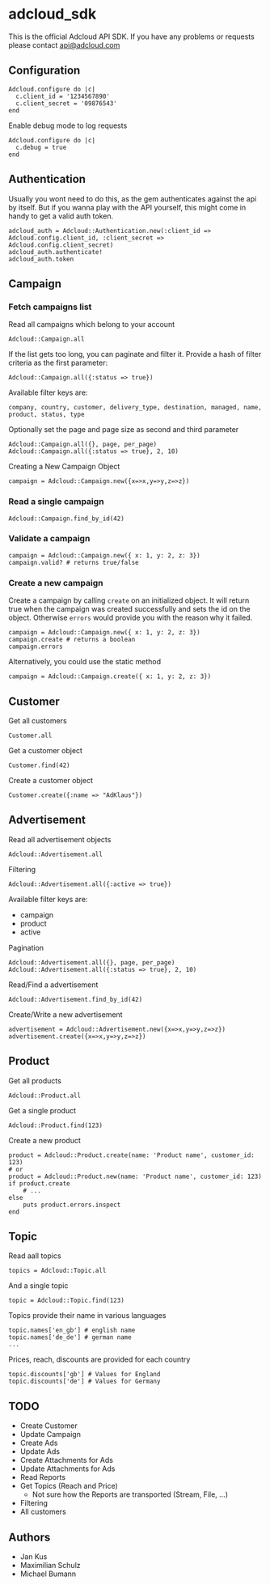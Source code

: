 adcloud_sdk
===========

This is the official Adcloud API SDK. If you have any problems or requests please contact api@adcloud.com

Configuration
-------------

    Adcloud.configure do |c|
      c.client_id = '1234567890'
      c.client_secret = '09876543'
    end

Enable debug mode to log requests

    Adcloud.configure do |c|
      c.debug = true
    end

Authentication
--------------

Usually you wont need to do this, as the gem authenticates against the api by
itself. But if you wanna play with the API yourself, this might come in handy to
get a valid auth token.

    adcloud_auth = Adcloud::Authentication.new(:client_id => Adcloud.config.client_id, :client_secret => Adcloud.config.client_secret)
    adcloud_auth.authenticate!
    adcloud_auth.token

Campaign
--------

### Fetch campaigns list

Read all campaigns which belong to your account

    Adcloud::Campaign.all

If the list gets too long, you can paginate and filter it. Provide a hash of
filter criteria as the first parameter:

    Adcloud::Campaign.all({:status => true})

Available filter keys are:

    company, country, customer, delivery_type, destination, managed, name,
    product, status, type

Optionally set the page and page size as second and third parameter

    Adcloud::Campaign.all({}, page, per_page)
    Adcloud::Campaign.all({:status => true}, 2, 10)

Creating a New Campaign Object

    campaign = Adcloud::Campaign.new({x=>x,y=>y,z=>z})

### Read a single campaign

    Adcloud::Campaign.find_by_id(42)

### Validate a campaign

    campaign = Adcloud::Campaign.new({ x: 1, y: 2, z: 3})
    campaign.valid? # returns true/false

### Create a new campaign

Create a campaign by calling ```create``` on an initialized object. It will
return true when the campaign was created successfully and sets the id on the
object. Otherwise ```errors``` would provide you with the reason why it failed.

    campaign = Adcloud::Campaign.new({ x: 1, y: 2, z: 3})
    campaign.create # returns a boolean
    campaign.errors

Alternatively, you could use the static method

    campaign = Adcloud::Campaign.create({ x: 1, y: 2, z: 3})


Customer
--------

Get all customers

    Customer.all

Get a customer object

    Customer.find(42)

Create a customer object

    Customer.create({:name => "AdKlaus"})


Advertisement
-------------

Read all advertisement objects

    Adcloud::Advertisement.all

Filtering

    Adcloud::Advertisement.all({:active => true})

Available filter keys are:

* campaign
* product
* active

Pagination

    Adcloud::Advertisement.all({}, page, per_page)
    Adcloud::Advertisement.all({:status => true}, 2, 10)

Read/Find a advertisement

    Adcloud::Advertisement.find_by_id(42)

Create/Write a new advertisement

    advertisement = Adcloud::Advertisement.new({x=>x,y=>y,z=>z})
    advertisement.create({x=>x,y=>y,z=>z})

Product
-------

Get all products

    Adcloud::Product.all

Get a single product

    Adcloud::Product.find(123)

Create a new product

    product = Adcloud::Product.create(name: 'Product name', customer_id: 123)
    # or
    product = Adcloud::Product.new(name: 'Product name', customer_id: 123)
    if product.create
        # ...
    else
        puts product.errors.inspect
    end

Topic
-----

Read aall topics

    topics = Adcloud::Topic.all

And a single topic

    topic = Adcloud::Topic.find(123)

Topics provide their name in various languages

    topic.names['en_gb'] # english name
    topic.names['de_de'] # german name
    ...

Prices, reach, discounts are provided for each country

    topic.discounts['gb'] # Values for England
    topic.discounts['de'] # Values for Germany

TODO
----

* Create Customer
* Update Campaign
* Create Ads
* Update Ads
* Create Attachments for Ads
* Update Attachments for Ads
* Read Reports
* Get Topics (Reach and Price)
  * Not sure how the Reports are transported (Stream, File, ...)
* Filtering
* All customers


Authors
-------

* Jan Kus
* Maximilian Schulz
* Michael Bumann